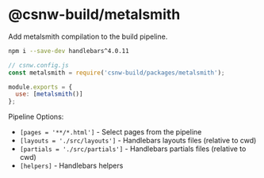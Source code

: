 # @csnw-build/metalsmith

Add metalsmith compilation to the build pipeline.

```sh
npm i --save-dev handlebars^4.0.11
```

```js
// csnw.config.js
const metalsmith = require('csnw-build/packages/metalsmith');

module.exports = {
  use: [metalsmith()]
};
```

Pipeline Options:

* `[pages = '**/*.html']` - Select pages from the pipeline
* `[layouts = './src/layouts']` - Handlebars layouts files (relative to cwd)
* `[partials = './src/partials']` - Handlebars partials files (relative to cwd)
* `[helpers]` - Handlebars helpers
